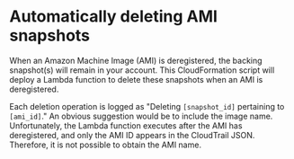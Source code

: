 # Automatically deleting AMI snapshots
When an Amazon Machine Image (AMI) is deregistered, the backing snapshot(s) will remain in your account. This CloudFormation script will deploy a Lambda function to delete these snapshots when an AMI is deregistered.

Each deletion operation is logged as "Deleting `[snapshot_id]` pertaining to `[ami_id]`." An obvious suggestion would be to include the image name. Unfortunately, the Lambda function executes after the AMI has deregistered, and only the AMI ID appears in the CloudTrail JSON. Therefore, it is not possible to obtain the AMI name. 